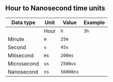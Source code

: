 ## Hour to Nanosecond time units

| Data type | Unit | Value | Example |
|---|---|---|---|
| | Hour | `h` | `3h` |
| Minute | `m` | `25m` |
| Second | `s` | `45s` |
| Milisecond | `ms` | `200ms` |
| Microsecond | `us` | `2500us` |
| Nanosecond | `ns` | `56000ns` |
